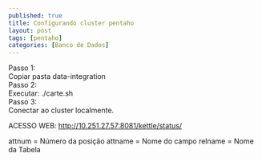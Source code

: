 ```yaml
---
published: true
title: Configurando cluster pentaho
layout: post
tags: [pentaho]
categories: [Banco de Dados]
---
```

Passo 1:  
Copiar pasta data-integration  
Passo 2:   
Executar: ./carte.sh <ip> <porta>  
Passo 3:  
Conectar ao cluster localmente.  
  
ACESSO WEB: http://10.251.27.57:8081/kettle/status/ 
 
  
attnum = Número da posição
attname = Nome do campo
relname = Nome da Tabela